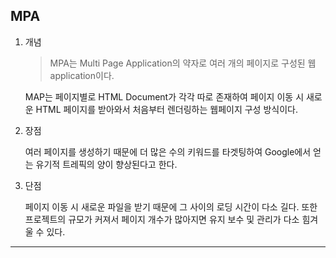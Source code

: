 ## MPA

1. 개념

   > MPA는 Multi Page Application의 약자로 여러 개의 페이지로 구성된 웹 application이다.

   MAP는 페이지별로 HTML Document가 각각 따로 존재하여 페이지 이동 시 새로운 HTML 페이지를 받아와서 처음부터 렌더링하는 웹페이지 구성 방식이다.

2. 장점

   여러 페이지를 생성하기 때문에 더 많은 수의 키워드를 타겟팅하여 Google에서 얻는 유기적 트레픽의 양이 향상된다고 한다.

3. 단점

   페이지 이동 시 새로운 파일을 받기 때문에 그 사이의 로딩 시간이 다소 길다. 또한 프로젝트의 규모가 커져서 페이지 개수가 많아지면 유지 보수 및 관리가 다소 힘겨울 수 있다.

---
